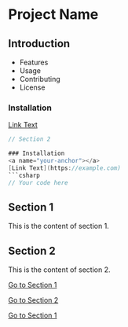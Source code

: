 # Project Name
## Introduction
- Features
- Usage
- Contributing
- License
### Installation
<a name="your-anchor"></a>
[Link Text](https://example.com)
```csharp
// Section 2

### Installation
<a name="your-anchor"></a>
[Link Text](https://example.com)
```csharp
// Your code here
``` 

<a name="section-1"></a>
## Section 1

This is the content of section 1.

<a name="section-2"></a>
## Section 2

This is the content of section 2.

[Go to Section 1](#section-1)

[Go to Section 2](version_control_standards.md)

[Go to Section 1](standards.md#section-1)